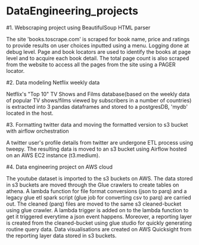 # DataEngineering_projects

#1. Webscraping project using BeautifulSoup HTML parser

The site 'books.toscrape.com' is scraped for book name, price and ratings to provide results on user choices inputted using a menu. Logging done at debug level. Page and book locators are used to identify the books at page level and to acquire each book detail. The total page count is also scraped from the website to access all the pages from the site using a PAGER locator.

#2. Data modeling Netflix weekly data

Netflix's "Top 10" TV Shows and Films database(based on the weekly data of popular TV shows/films viewed by subscribers in a number of countries) is extracted into 3 pandas dataframes and stored to a postgresDB, 'mydb' located in the host.  

#3. Formatting twitter data and moving the formatted version to s3 bucket with airflow orchestration

A twitter user's profile details from twitter are undergone ETL process using tweepy. The resulting data is moved to an s3 bucket using Airflow hosted on an AWS EC2 instance (t3.medium).

#4. Data engineering project on AWS cloud

The youtube dataset is  imported to the s3 buckets on AWS. The data stored in s3 buckets are moved through the Glue crawlers to create tables on athena. A lambda function for file format conversions (json to parq) and a legacy glue etl spark script (glue job for converting csv to parq) are carried out. The cleaned (parq) files are moved to the same s3 cleaned-bucket using glue crawler. A lambda trigger is added on to the lambda function to get it triggered everytime a json event happens. Moreover, a reporting layer is created from the cleaned-bucket using glue studio for quickly generating routine query data. Data visualisations are created on AWS Quicksight from the reporting layer data stored in s3 buckets.
